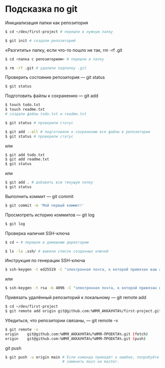 # Подсказка по git

Инициализация папки как репозитория
```bash
$ cd ~/dev/first-project # перешли в нужную папку

$ git init # создали репозиторий
```
«Разгитить» папку, если что-то пошло не так, rm -rf .git
```bash
$ cd <папка с репозиторием> # перешли в папку

$ rm -rf .git # удалили подпапку .git
```
Проверить состояние репозитория — git status
```bash
$ git status
```
Подготовить файлы к сохранению — git add
```bash
$ touch todo.txt
$ touch readme.txt
# создали файлы todo.txt и readme.txt

$ git status # проверили статус

$ git add --all # подготовили к сохранению все файлы в репозитории
$ git status # проверили статус
```
или
```bash
$ git add todo.txt
$ git add readme.txt
$ git status 
```
или
```bash
$ git add . # добавить всю текущую папку
$ git status 
```
Выполнить коммит — git commit
```bash
$ git commit -m 'Мой первый коммит!'
```
Просмотреть историю коммитов — git log
```bash
$ git log
```
Проверка наличия SSH-ключа
```bash
$ cd ~ # перешли в домашнюю директорию

$ ls -la .ssh/ # вывели список созданных ключей
```

Инструкция по генерации SSH-ключа
```bash
$ ssh-keygen -t ed25519 -C "электронная почта, к которой привязан ваш аккаунт на GitHub"
```
или
```bash
$ ssh-keygen -t rsa -b 4096 -C "электронная почта, к которой привязан ваш аккаунт на GitHub"
```

Привязать удалённый репозиторий к локальному — git remote add
```bash
$ cd ~/dev/first-project
$ git remote add origin git@github.com:%ИМЯ_АККАУНТА%/first-project.git
```
Убедиться, что репозитории связаны, — git remote -v
```bash
$ git remote -v
origin    git@github.com:%ИМЯ_АККАУНТА%/%ИМЯ-ПРОЕКТА%.git (fetch)
origin    git@github.com:%ИМЯ_АККАУНТА%/%ИМЯ-ПРОЕКТА%.git (push)
```

git push
```bash
$ git push -u origin main # Если команда приведёт к ошибке, попробуйте 
                          # заменить main на master.
```